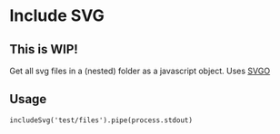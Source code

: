 # Include SVG

## This is WIP!

Get all svg files in a (nested) folder as a javascript object. Uses [SVGO]()

## Usage

```
includeSvg('test/files').pipe(process.stdout)
```
